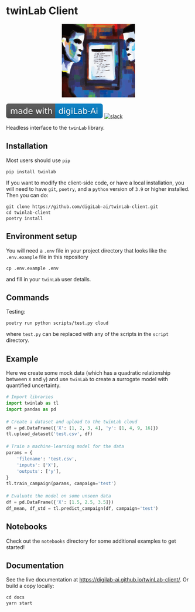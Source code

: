 # twinLab Client

<p align="center">
    <img src="./resources/icons/logo.svg" width="200" height="200" />
</p>

![digiLab](./resources/badges/digilab.svg)
[![slack](https://img.shields.io/badge/slack-@digilabglobal-purple.svg?logo=slack)](https://digilabglobal.slack.com)

Headless interface to the `twinLab` library.

## Installation

Most users should use `pip`
```shell
pip install twinlab
```

If you want to modify the client-side code, or have a local installation, you will need to have `git`, `poetry`, and a `python` version of `3.9` or higher installed. Then you can do:
```shell
git clone https://github.com/digiLab-ai/twinLab-client.git
cd twinlab-client
poetry install
```

## Environment setup

You will need a `.env` file in your project directory that looks like the `.env.example` file in this repository
```shell
cp .env.example .env
```
and fill in your `twinLab` user details.

## Commands

Testing:

```shell
poetry run python scripts/test.py cloud
```
where `test.py` can be replaced with any of the scripts in the `script` directory.

## Example

Here we create some mock data (which has a quadratic relationship between `X` and `y`) and use `twinLab` to create a surrogate model with quantified uncertainty.
```python
# Import libraries
import twinlab as tl
import pandas as pd

# Create a dataset and upload to the twinLab cloud
df = pd.DataFrame({'X': [1, 2, 3, 4], 'y': [1, 4, 9, 16]})
tl.upload_dataset('test.csv', df)

# Train a machine-learning model for the data
params = {
    'filename': 'test.csv',
    'inputs': ['X'],
    'outputs': ['y'],
}
tl.train_campaign(params, campaign='test')

# Evaluate the model on some unseen data
df = pd.DataFrame({'X': [1.5, 2.5, 3.5]})
df_mean, df_std = tl.predict_campaign(df, campaign='test')
```

## Notebooks

Check out the `notebooks` directory for some additional examples to get started!

## Documentation

See the live documentation at https://digilab-ai.github.io/twinLab-client/. Or build a copy locally:
```shell
cd docs
yarn start
```
